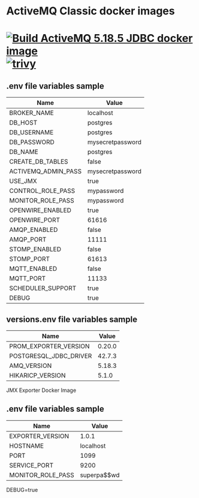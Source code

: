 ActiveMQ Classic docker images
=====
[![Build ActiveMQ 5.18.5 JDBC docker image](https://github.com/THG-Messaging/activemq-images/actions/workflows/ActiveMQ-5.18.5-JDBC.yml/badge.svg)](https://github.com/THG-Messaging/activemq-images/actions/workflows/ActiveMQ-5.18.5-JDBC.yml)
[![trivy](https://github.com/THG-Messaging/activemq-images/actions/workflows/trivy.yml/badge.svg)](https://github.com/THG-Messaging/activemq-images/actions/workflows/trivy.yml)
=====
## .env file variables sample
Name     | Value
---------|------------
BROKER_NAME | localhost
DB_HOST | postgres
DB_USERNAME | postgres
DB_PASSWORD | mysecretpassword
DB_NAME | postgres
CREATE_DB_TABLES | false
ACTIVEMQ_ADMIN_PASS | mysecretpassword
USE_JMX | true
CONTROL_ROLE_PASS | mypassword
MONITOR_ROLE_PASS | mypassword
OPENWIRE_ENABLED | true
OPENWIRE_PORT | 61616
AMQP_ENABLED | false
AMQP_PORT | 11111
STOMP_ENABLED | false
STOMP_PORT | 61613
MQTT_ENABLED | false
MQTT_PORT | 11133
SCHEDULER_SUPPORT | true
DEBUG | true

## versions.env file variables sample
Name     | Value
---------|------------
PROM_EXPORTER_VERSION | 0.20.0
POSTGRESQL_JDBC_DRIVER | 42.7.3
AMQ_VERSION | 5.18.3
HIKARICP_VERSION | 5.1.0

JMX Exporter Docker Image
## .env file variables sample
Name     | Value
---------|------------
EXPORTER_VERSION | 1.0.1
HOSTNAME | localhost
PORT | 1099
SERVICE_PORT | 9200
MONITOR_ROLE_PASS | superpa$$wd
DEBUG=true
